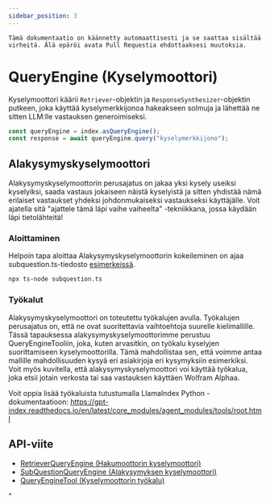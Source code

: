 ```yaml
---
sidebar_position: 3
---
```


`Tämä dokumentaatio on käännetty automaattisesti ja se saattaa sisältää virheitä. Älä epäröi avata Pull Requestia ehdottaaksesi muutoksia.`

# QueryEngine (Kyselymoottori)

Kyselymoottori käärii `Retriever`-objektin ja `ResponseSynthesizer`-objektin putkeen, joka käyttää kyselymerkkijonoa hakeakseen solmuja ja lähettää ne sitten LLM:lle vastauksen generoimiseksi.

```typescript
const queryEngine = index.asQueryEngine();
const response = await queryEngine.query("kyselymerkkijono");
```

## Alakysymyskyselymoottori

Alakysymyskyselymoottorin perusajatus on jakaa yksi kysely useiksi kyselyiksi, saada vastaus jokaiseen näistä kyselyistä ja sitten yhdistää nämä erilaiset vastaukset yhdeksi johdonmukaiseksi vastaukseksi käyttäjälle. Voit ajatella sitä "ajattele tämä läpi vaihe vaiheelta" -tekniikkana, jossa käydään läpi tietolähteitä!

### Aloittaminen

Helpoin tapa aloittaa Alakysymyskyselymoottorin kokeileminen on ajaa subquestion.ts-tiedosto [esimerkeissä](https://github.com/run-llama/LlamaIndexTS/blob/main/examples/subquestion.ts).

```bash
npx ts-node subquestion.ts
```

### Työkalut

Alakysymyskyselymoottori on toteutettu työkalujen avulla. Työkalujen perusajatus on, että ne ovat suoritettavia vaihtoehtoja suurelle kielimallille. Tässä tapauksessa alakysymyskyselymoottorimme perustuu QueryEngineTooliin, joka, kuten arvasitkin, on työkalu kyselyjen suorittamiseen kyselymoottorilla. Tämä mahdollistaa sen, että voimme antaa mallille mahdollisuuden kysyä eri asiakirjoja eri kysymyksiin esimerkiksi. Voit myös kuvitella, että alakysymyskyselymoottori voi käyttää työkalua, joka etsii jotain verkosta tai saa vastauksen käyttäen Wolfram Alphaa.

Voit oppia lisää työkaluista tutustumalla LlamaIndex Python -dokumentaatioon: https://gpt-index.readthedocs.io/en/latest/core_modules/agent_modules/tools/root.html

## API-viite

- [RetrieverQueryEngine (Hakumoottorin kyselymoottori)](../../api/classes/RetrieverQueryEngine.md)
- [SubQuestionQueryEngine (Alakysymyksen kyselymoottori)](../../api/classes/SubQuestionQueryEngine.md)
- [QueryEngineTool (Kyselymoottorin työkalu)](../../api/interfaces/QueryEngineTool.md)

"
